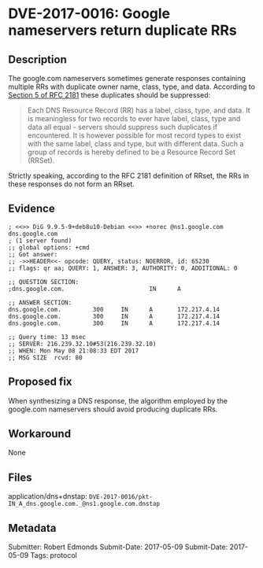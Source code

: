 # DVE-2017-0016: Google nameservers return duplicate RRs

## Description

The google.com nameservers sometimes generate responses containing multiple RRs with duplicate owner name, class, type, and data. According to [Section 5 of RFC 2181](https://tools.ietf.org/html/rfc2181#section-5) these duplicates should be suppressed:

> Each DNS Resource Record (RR) has a label, class, type, and data.  It is meaningless for two records to ever have label, class, type and data all equal - servers should suppress such duplicates if encountered.  It is however possible for most record types to exist with the same label, class and type, but with different data.  Such a group of records is hereby defined to be a Resource Record Set (RRSet).

Strictly speaking, according to the RFC 2181 definition of RRset, the RRs in these responses do not form an RRset.

## Evidence

```
; <<>> DiG 9.9.5-9+deb8u10-Debian <<>> +norec @ns1.google.com dns.google.com
; (1 server found)
;; global options: +cmd
;; Got answer:
;; ->>HEADER<<- opcode: QUERY, status: NOERROR, id: 65230
;; flags: qr aa; QUERY: 1, ANSWER: 3, AUTHORITY: 0, ADDITIONAL: 0

;; QUESTION SECTION:
;dns.google.com.                        IN      A

;; ANSWER SECTION:
dns.google.com.         300     IN      A       172.217.4.14
dns.google.com.         300     IN      A       172.217.4.14
dns.google.com.         300     IN      A       172.217.4.14

;; Query time: 13 msec
;; SERVER: 216.239.32.10#53(216.239.32.10)
;; WHEN: Mon May 08 21:08:33 EDT 2017
;; MSG SIZE  rcvd: 80
```

## Proposed fix

When synthesizing a DNS response, the algorithm employed by the google.com nameservers should avoid producing duplicate RRs.

## Workaround

None

## Files

application/dns+dnstap: `DVE-2017-0016/pkt-IN_A_dns.google.com._@ns1.google.com.dnstap`

## Metadata

Submitter: Robert Edmonds
Submit-Date: 2017-05-09
Submit-Date: 2017-05-09
Tags: protocol
